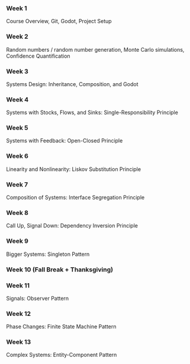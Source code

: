 ### Week 1
Course Overview, Git, Godot, Project Setup

### Week 2
Random numbers / random number generation, Monte Carlo simulations, Confidence Quantification

### Week 3
Systems Design: Inheritance, Composition, and Godot

### Week 4
Systems with Stocks, Flows, and Sinks: Single-Responsibility Principle

### Week 5
Systems with Feedback: Open-Closed Principle

### Week 6
Linearity and Nonlinearity: Liskov Substitution Principle

### Week 7
Composition of Systems: Interface Segregation Principle

### Week 8
Call Up, Signal Down: Dependency Inversion Principle

### Week 9
Bigger Systems: Singleton Pattern

### Week 10 (Fall Break + Thanksgiving)

### Week 11
Signals: Observer Pattern

### Week 12
Phase Changes: Finite State Machine Pattern

### Week 13
Complex Systems: Entity-Component Pattern

### 
